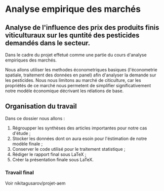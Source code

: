# Analyse empirique des marchés

## Analyse de l'influence des prix des produits finis viticulturaux sur les quntité des pesticides demandés dans le secteur.

Dans le cadre du projet effetué comme une partie du cours d'analyse empiriques des marchés.

Nous allons utiliser les methodes économetriques basiques (l'économetrie spatiale, traitement des données en panel) afin d'analyser la demande sur les pesticides.
Nous nous limitons au marché de citiculture, car les propriétés de ce marché nous permetent de simplifier significativement notre modèle économique décrivant les rélations de base.

## Organisation du travail

Dans ce dossier nous allons :
1. Régroupper les synthèses des articles importantes pour notre cas d'étude ;
2. Stocker les données dont on aura esoin pour l'éstimation de notre modèle finale ;
3. Conserver le code utilisé pour le traitement statistique ;
4. Rédiger le rapport final sous LaTeX ;
5. Créer la présentation finale sous LaTeX.

### Travail final

Voir nikitagusarov/projet-aem
